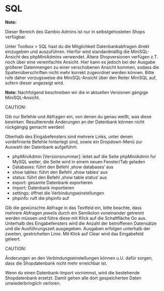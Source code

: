 # SQL 

**Note:**

Dieser Bereich des Gambio Admins ist nur in selbstgehosteten Shops verfügbar.

Unter Toolbox \> SQL hast du die Möglichkeit Datenbankabfragen direkt einzugeben und auszuführen. Hierfür wird standardmäßig die MiniSQL-Ansicht des phpMiniAdmins verwendet. Ältere Shopversionen verfügen z.T. noch über eine vereinfachte Ansicht. Hier kann es jedoch bei der Ausgabe größerer Datenmengen zu einer verschobenen Ansicht kommen, sodass die Spaltenüberschriften nicht mehr korrekt zugeordnet werden können. Bitte rufe daher vorzugsweise die MiniSQL-Ansicht über den Reiter MiniSQL auf, sofern dieser angezeigt wird.

**Note:** Nachfolgend beschreiben wir die in aktuellen Versionen gängige MiniSQL-Ansicht.

CAUTION:

Gib nur Befehle und Abfragen ein, von denen du genau weißt, was diese bewirken. Resultierende Änderungen an der Datenbank können nicht rückgängig gemacht werden!

Oberhalb des Eingabefensters sind mehrere Links, unter denen vordefinierte Befehle hinterlegt sind, sowie ein Dropdown-Menü zur Auswahl der Datenbank aufgeführt:

-   phpMiniAdmin \[Versionsnummer\]: leitet auf die Seite phpMiniAdmin for MySQL weiter, die Seite wird in einem neuen Fenster/Tab geladen
-   Databases: führt den Befehl ‚show databases‘ aus
-   show tables: führt den Befehl ‚show tables‘ aus
-   status: führt den Befehl ‚show table status‘ aus
-   export: gesamte Datenbank exportieren
-   import: Datenbank importieren
-   settings: öffnet die Verbindungseinstellungen
-   phpinfo: ruft die phpinfo auf

Gib die gewünschte Abfrage in das Textfeld ein, bitte beachte, dass mehrere Abfragen jeweils durch ein Semikolon voneinander getrennt werden müssen und führe diese mit Klick auf die Schaltfläche Go aus. Unterhalb des Eingabefensters wird die Anzahl der betroffenen Datensätze und die Ausführungszeit ausgegeben. Ausgaben erfolgen unterhalb der zweiten, gestrichelten Linie. Mit Klick auf Clear wird das Eingabefeld geleert.

CAUTION:

Änderungen an den Verbindungseinstellungen können u.U. dafür sorgen, dass die Shopdatenbank nicht mehr erreichbar ist.

Wenn du einen Datenbank-Import vornimmst, wird die bestehende Shopdatenbank ersetzt. Damit gehen alle dort gespeicherten Daten unwiederbringlich verloren.



